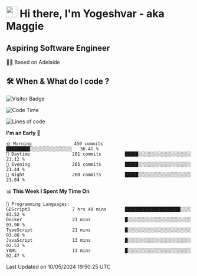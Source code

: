 <h1><img src="https://emojis.slackmojis.com/emojis/images/1531849430/4246/blob-sunglasses.gif?1531849430" width="30"/> Hi there, I'm Yogeshvar - aka Maggie</h1>

## Aspiring Software Engineer
🏂🏻  Based on Adelaide 

## 🛠 When & What do I code ?  

![Visitor Badge](https://visitor-badge.feriirawann.repl.co?username=yogeshvar&repo=yogeshvar&label=Visitors&style=plastic&color=%23457BFF&contentType=svg)

<!--START_SECTION:waka-->
![Code Time](http://img.shields.io/badge/Code%20Time-2%2C894%20hrs%2012%20mins-blue)

![Lines of code](https://img.shields.io/badge/From%20Hello%20World%20I%27ve%20Written-4.2%20million%20lines%20of%20code-blue)

**I'm an Early 🐤** 

```text
🌞 Morning                450 commits         █████████░░░░░░░░░░░░░░░░   36.41 % 
🌆 Daytime                261 commits         █████░░░░░░░░░░░░░░░░░░░░   21.12 % 
🌃 Evening                265 commits         █████░░░░░░░░░░░░░░░░░░░░   21.44 % 
🌙 Night                  260 commits         █████░░░░░░░░░░░░░░░░░░░░   21.04 % 
```


📊 **This Week I Spent My Time On** 

```text
💬 Programming Languages: 
GDScript3                7 hrs 40 mins       █████████████████████░░░░   83.52 % 
Docker                   21 mins             █░░░░░░░░░░░░░░░░░░░░░░░░   03.90 % 
TypeScript               21 mins             █░░░░░░░░░░░░░░░░░░░░░░░░   03.88 % 
JavaScript               13 mins             █░░░░░░░░░░░░░░░░░░░░░░░░   02.51 % 
YAML                     13 mins             █░░░░░░░░░░░░░░░░░░░░░░░░   02.47 % 
```


 Last Updated on 10/05/2024 19:50:25 UTC
<!--END_SECTION:waka-->

